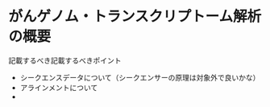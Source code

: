 # がんゲノム・トランスクリプトーム解析の概要

記載するべき記載するべきポイント

* シークエンスデータについて（シークエンサーの原理は対象外で良いかな）
* アラインメントについて
* 






